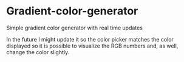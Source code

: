 # Gradient-color-generator

Simple gradient color generator with real time updates

In the future I might update it so the color picker matches the color displayed so it is possible to visualize the RGB numbers and, as well, change the color slightly.
